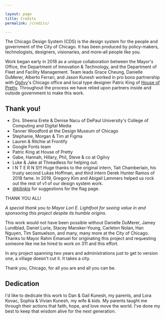```yaml
---

layout: page
title: Credits
permalink: /credits/

---
```


The Chicago Design System (CDS) is the design system for the people and government of the City of Chicago. It has been produced by policy-makers, technologists, designers, visionaries, and more–all people like you.

Work began early in 2018 as a unique collaboration between the Mayor's Office, the Department of Innovation & Technology, and the Department of Fleet and Facility Management. Team leads Grace Cheung, Danielle DuMerer, Alberto Ferrari, and Jason Kunesh worked in pro bono partnership with [Ogilvy](https://ogilvy.com/)'s Chicago office and local type designer Patric King of [House of Pretty](https://xo.houseofpretty.com). Throughout the process we have relied upon partners inside and outside government to make this work.

## Thank you!

* Drs. Sheena Erete & Denise Nacu of DePaul University's College of Computing and Digital Media
* Tanner Woodford at the Design Museum of Chicago
* Stephanie, Morgan & Tim at Figma
* Lauren & Ritchie at Frontify
* Google Fonts team
* Patric King at House of Pretty
* Gabe, Hannah, Hillary, Phil, Steve & co at Ogilvy
* Luke & Jake at Threadless for helping out.
* I N T E R N S!!! Huge thanks to the original intern, Tait Chamberlain, his trusty second Lukas Hoffman, and third intern Derek Hunter Ramos of 2018 fame. In 2019, Gregory Kim and Abigail Lammers helped us rock out the rest of v1 of our design system work.
* [@kilinkis](https://twitter.com/kilinkis) for suggestions for the flag page.

THANK YOU ALL!

_A special thank you to Mayor Lori E. Lightfoot for seeing value in and sponsoring this project despite its humble origins._

This work would not have been possible without Danielle DuMerer, Jamey Lundblad, Daniel Lurie, Stacey Mansker-Young, Carleton Nolan, Han Nguyen, Tim Samuelson, and many, many more at the City of Chicago. Thanks to Mayor Rahm Emanuel for originating this project and requesting someone like me be hired to work on 311 and this effort.

In any project spanning two years and administrations just to get to version one, a village doesn't cut it. It takes a city.

Thank you, Chicago, for all you are and all you can be. 


## Dedication

I'd like to dedicate this work to Dan & Gail Kunesh,  my parents, and Lora Kovac, Sophia & Vivian Kunesh, my wife & kids. My parents taught me through their actions that faith, hope, and love move the world. I've done my best to keep that wisdom alive for the next generation.


